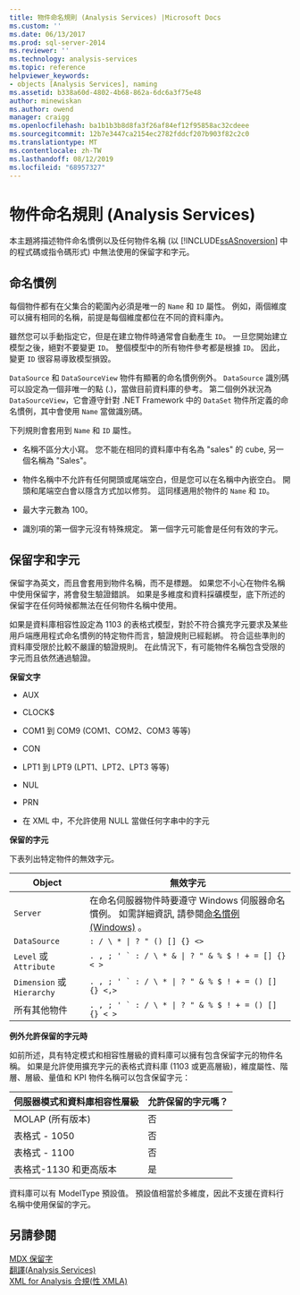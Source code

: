 ```yaml
---
title: 物件命名規則 (Analysis Services) |Microsoft Docs
ms.custom: ''
ms.date: 06/13/2017
ms.prod: sql-server-2014
ms.reviewer: ''
ms.technology: analysis-services
ms.topic: reference
helpviewer_keywords:
- objects [Analysis Services], naming
ms.assetid: b338a60d-4802-4b68-862a-6dc6a3f75e48
author: minewiskan
ms.author: owend
manager: craigg
ms.openlocfilehash: ba1b1b3b8d8fa3f26af84ef12f95858ac32cdeee
ms.sourcegitcommit: 12b7e3447ca2154ec2782fddcf207b903f82c2c0
ms.translationtype: MT
ms.contentlocale: zh-TW
ms.lasthandoff: 08/12/2019
ms.locfileid: "68957327"
---
```

# <a name="object-naming-rules-analysis-services"></a>物件命名規則 (Analysis Services)
  本主題將描述物件命名慣例以及任何物件名稱 (以 [!INCLUDE[ssASnoversion](../../../includes/ssasnoversion-md.md)] 中的程式碼或指令碼形式) 中無法使用的保留字和字元。  
  
##  <a name="bkmk_Names"></a>命名慣例  
 每個物件都有在父集合的範圍內必須是唯一的 `Name` 和 `ID` 屬性。 例如，兩個維度可以擁有相同的名稱，前提是每個維度都位在不同的資料庫內。  
  
 雖然您可以手動指定它，但是在建立物件時通常會自動產生 `ID`。 一旦您開始建立模型之後，絕對不要變更 `ID`。 整個模型中的所有物件參考都是根據 `ID`。 因此，變更 `ID` 很容易導致模型損毀。  
  
 `DataSource` 和 `DataSourceView` 物件有顯著的命名慣例例外。 `DataSource` 識別碼可以設定為一個非唯一的點 (.)，當做目前資料庫的參考。 第二個例外狀況為 `DataSourceView`，它會遵守針對 .NET Framework 中的 `DataSet` 物件所定義的命名慣例，其中會使用 `Name` 當做識別碼。  
  
 下列規則會套用到 `Name` 和 `ID` 屬性。  
  
-   名稱不區分大小寫。 您不能在相同的資料庫中有名為 "sales" 的 cube, 另一個名稱為 "Sales"。  
  
-   物件名稱中不允許有任何開頭或尾端空白，但是您可以在名稱中內嵌空白。 開頭和尾端空白會以隱含方式加以修剪。 這同樣適用於物件的 `Name` 和 `ID`。  
  
-   最大字元數為 100。  
  
-   識別項的第一個字元沒有特殊規定。 第一個字元可能會是任何有效的字元。  
  
##  <a name="bkmk_reserved"></a>保留字和字元  
 保留字為英文，而且會套用到物件名稱，而不是標題。 如果您不小心在物件名稱中使用保留字，將會發生驗證錯誤。 如果是多維度和資料採礦模型，底下所述的保留字在任何時候都無法在任何物件名稱中使用。  
  
 如果是資料庫相容性設定為 1103 的表格式模型，對於不符合擴充字元要求及某些用戶端應用程式命名慣例的特定物件而言，驗證規則已經鬆綁。 符合這些準則的資料庫受限於比較不嚴謹的驗證規則。 在此情況下，有可能物件名稱包含受限的字元而且依然通過驗證。  
  
 **保留文字**  
  
-   AUX  
  
-   CLOCK$  
  
-   COM1 到 COM9 (COM1、COM2、COM3 等等)  
  
-   CON  
  
-   LPT1 到 LPT9 (LPT1、LPT2、LPT3 等等)  
  
-   NUL  
  
-   PRN  
  
-   在 XML 中，不允許使用 NULL 當做任何字串中的字元  
  
 **保留的字元**  
  
 下表列出特定物件的無效字元。  
  
|Object|無效字元|  
|------------|------------------------|  
|`Server`|在命名伺服器物件時要遵守 Windows 伺服器命名慣例。 如需詳細資訊, 請參閱[命名慣例 (Windows)](/windows/desktop/DNS/naming-conventions) 。|  
|`DataSource`| `: / \ * \| ? " () [] {} <>` |  
|`Level` 或 `Attribute`|````. , ; ' ` : / \ * & \| ? " & % $ ! + = [] {} < >````|  
|`Dimension` 或 `Hierarchy`|````. , ; ' ` : / \ * \| ? " & % $ ! + = () [] {} <,>````|  
|所有其他物件|````. , ; ' ` : / \ * \| ? " & % $ ! + = () [] {} < >````|  
  
 **例外允許保留的字元時**  
  
 如前所述，具有特定模式和相容性層級的資料庫可以擁有包含保留字元的物件名稱。 如果是允許使用擴充字元的表格式資料庫 (1103 或更高層級)，維度屬性、階層、層級、量值和 KPI 物件名稱可以包含保留字元：  
  
|伺服器模式和資料庫相容性層級|允許保留的字元嗎？|  
|--------------------------------------------------|----------------------------------|  
|MOLAP (所有版本)|否|  
|表格式 - 1050|否|  
|表格式 - 1100|否|  
|表格式-1130 和更高版本|是|  
  
 資料庫可以有 ModelType 預設值。 預設值相當於多維度，因此不支援在資料行名稱中使用保留的字元。  
  
## <a name="see-also"></a>另請參閱  
 [MDX 保留字](/sql/mdx/mdx-reserved-words)   
 [翻譯&#40;Analysis Services&#41;](https://docs.microsoft.com/analysis-services/translations-analysis-services)   
 [XML for Analysis 合規&#40;性 XMLA&#41;](https://docs.microsoft.com/bi-reference/xmla/xml-for-analysis-compliance-xmla)  
  
  
